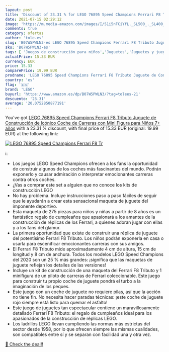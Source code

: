 ```yaml
---
layout: post
title: 'Discount of 23.31 % for LEGO 76895 Speed Champions Ferrari F8 Tr'
date: 2021-07-15 02:29:12
image: 'https://m.media-amazon.com/images/I/51i5nFCiYfL._SL500_._SL400_.jpg'
comments: true
category: ofertas
author: 'tole.es'
slug: 'B07W5PWLN3-es LEGO 76895 Speed Champions Ferrari F8 Tributo Juguete de...'
sku: 'B07W5PWLN3-es'
tags: [ 'Juegos de construcción para niños','Juguetes','Juguetes y juegos','lego', ]
actualPrice: 15.33 EUR
currency: EUR
price: 15.33
comparePrice: 19.99 EUR
prodname: 'LEGO 76895 Speed Champions Ferrari F8 Tributo Juguete de Construcción de Icónico Coche de Carreras con Mini Figura  para Niños 7+ años'
country: 'es'
flag: '🇪🇸'
brand: 'LEGO'
buyurl: 'https://www.amazon.es/dp/B07W5PWLN3/?tag=tolees-21'
descuento: '23.31'
average: '20.0752850877191'
---
```


You've got [LEGO 76895 Speed Champions Ferrari F8 Tributo Juguete de Construcción de Icónico Coche de Carreras con Mini Figura  para Niños 7+ años](https://www.amazon.es/dp/B07W5PWLN3/?tag=tolees-21) with a  23.31 % discount, with final price of 15.33 EUR (original: 19.99 EUR) at the following link:

[![LEGO 76895 Speed Champions Ferrari F8 Tr](https://m.media-amazon.com/images/I/51i5nFCiYfL._SL500_._SL400_.jpg)](https://www.amazon.es/dp/B07W5PWLN3/?tag=tolees-21)

ℹ️:

- Los juegos LEGO Speed Champions ofrecen a los fans la oportunidad de construir algunos de los coches más fascinantes del mundo. Podrán exponerlo y causar admiración o interpretar emocionantes carreras contra otros coches.
- ¿Vas a comprar este set a alguien que no conoce los kits de construcción LEGO
- No hay problema. Incluye instrucciones paso a paso fáciles de seguir que le ayudarán a crear esta sensacional maqueta de juguete del imponente deportivo.
- Esta maqueta de 275 piezas para niños y niñas a partir de 8 años es un fantástico regalo de cumpleaños que apasionará a los amantes de la construcción de réplicas de los Ferrari, a quienes adoran jugar con ellas y a los fans del glamur.
- La primera oportunidad que existe de construir una réplica de juguete del potentísimo Ferrari F8 Tributo. Los niños podrán exponerla en casa o usarla para escenificar emocionantes carreras con sus amigos.
- El Ferrari F8 Tributo mide aproximadamente 4 cm de altura, 15 cm de longitud y 8 cm de anchura. Todos los modelos LEGO Speed Champions del 2020 son un 25 % más grandes: ¡significa que las maquetas de juguete reflejan los detalles de las versiones!
- Incluye un kit de construcción de una maqueta del Ferrari F8 Tributo y 1 minifigura de un piloto de carreras de Ferrari coleccionable. Este juego para construir tu propio coche de juguete pondrá el turbo a la imaginación de los peques.
- Este juego con un coche de juguete no requiere pilas, así que la acción no tiene fin. No necesita hacer paradas técnicas: ¡este coche de juguete rojo siempre está listo para quemar el asfalto!
- Este juego de juguetes tan espectacular contiene un maravillosamente detallado Ferrari F8 Tributo: el regalo de cumpleaños ideal para los apasionados de la construcción de réplicas LEGO.
- Los ladrillos LEGO llevan cumpliendo las normas más estrictas del sector desde 1958, por lo que ofrecen siempre las mismas cualidades, son compatibles entre sí y se separan con facilidad una y otra vez.

[🛒 Check the deal!!](https://www.amazon.es/dp/B07W5PWLN3/?tag=tolees-21)
